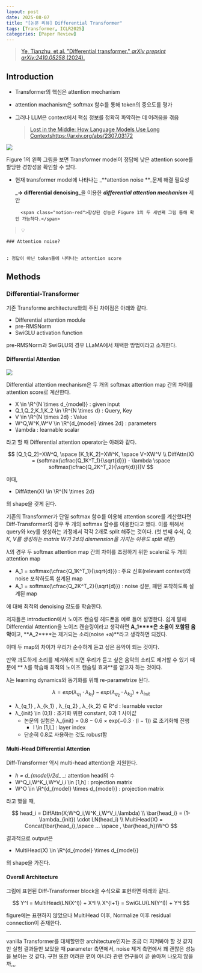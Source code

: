 ```yaml
---
layout: post
date: 2025-08-07
title: "[논문 리뷰] Differential Transformer"
tags: [Transformer, ICLR2025]
categories: [Paper Review]
---
```


> [Ye, Tianzhu, et al. "Differential transformer." ](https://arxiv.org/abs/2410.05258)[_arXiv preprint arXiv:2410.05258_](https://arxiv.org/abs/2410.05258)[ (2024).](https://arxiv.org/abs/2410.05258)



## Introduction

- Transformer의 핵심은 attention mechanism
- attention machanism은 softmax 함수를 통해 token의 중요도를 평가
- 그러나 LLM은 context에서 핵심 정보를 정확히 파악하는 데 어려움을 겪음

	> [Lost in the Middle: How Language Models Use Long Contextshttps://arxiv.org/abs/2307.03172](https://arxiv.org/abs/2307.03172)


![](https://prod-files-secure.s3.us-west-2.amazonaws.com/542b861c-36a8-4051-84e5-8804b6728dba/9083ea56-691a-4752-ae26-47f403431ac8/image.png?X-Amz-Algorithm=AWS4-HMAC-SHA256&X-Amz-Content-Sha256=UNSIGNED-PAYLOAD&X-Amz-Credential=ASIAZI2LB466VWGFQWNE%2F20250817%2Fus-west-2%2Fs3%2Faws4_request&X-Amz-Date=20250817T140047Z&X-Amz-Expires=3600&X-Amz-Security-Token=IQoJb3JpZ2luX2VjEEEaCXVzLXdlc3QtMiJHMEUCIQDH8OlQwWWyy1X1QOw1mbK1m1wNB1K9xHn31s6NF558pQIgbQOF97y30VJkI6UvZE0kr%2BtouS2iYCNL9RyLp2REkcwqiAQIiv%2F%2F%2F%2F%2F%2F%2F%2F%2F%2FARAAGgw2Mzc0MjMxODM4MDUiDCkcLWD2%2BGn8vt8iYircA4PelSmW7Q9CLqTbMks%2BWva976Na72eCmubJmn%2FPyGMLVLnRsiYGwmSUU8Q%2BCxyz3pySWpXi56EBPx4FpBzqu9MSP0vBtjoWXcTMaCJqCflpmham2QCaV7dq%2BzKXDqySwDlfh8QhGGmc6PPixfwcHByKBRgD7aiS2WryC4NFOneUUaSS5NsT%2FR14sG2G1EtTsJsqVhbMELNSEU9PTfieVXc4AQgc3VbvgmxRM1gA8D9Wiu2Bm%2BmW6CAjqEKen6Oj9lXNJOKihua6Bsj66tkKHh%2BsbiZ5lzYh9GqvN8qrmjK9RY7gw%2Br1e3QnzC%2Fsxc%2FljuIw9ul4t20qYJKhOq0dlTSzrppsHznyHBTCUfjh2LloJzQ3qIpk8IasYnwOUKNS2Ta%2Bwxz3Z0WvKkqUbV5OEvDFYv6rRG5q%2F4ccMkWgXrwv5zkZyzyv2jO2q702qnJQRZG9dueW%2BOGQ6tEhMNxxbM8wBVeuIN5bgkMCquDQ8%2Bp7Xxvwmd%2BeKnIaqi6lUbSPE86nK%2FBP8rK2dzbwlw8LBZDinMUyCkxc9qkVafW01H9y8mK7RfQKLasDQrLc4FtnEb9qAQ2ykxgw3w4meCKQtYJ4b%2FQuvK9i%2Fknfg8spnvrZus%2F0L6eiVxOAx8ARMLm8hsUGOqUBPZ%2FtDfiQ7PdPv%2F%2FgMZ%2FuO0z6wO1Ofn%2BnPCKygub2ARf0KNWBEcBJgZE5NDnaXrrWTOlCD6MBOaUOzwGbEt7Edee3TCEc%2FY42tLbClaBhVSK%2BNqle2i6FHg5jFfCuwLABzoVWakEGsMKC5LUcFaFN%2FdX8hDz0oXsnezm3qMziP3utxtL05FAe27pYKoXAvdvooT39YnGBNIU8fl23iph08FUyUW84&X-Amz-Signature=4067525668beaa0748d7e2c4500eb46702cd39b486a993d962fb86abd47c9c59&X-Amz-SignedHeaders=host&x-amz-checksum-mode=ENABLED&x-id=GetObject)


Figure 1의 왼쪽 그림을 보면 Transformer model이 정답에 낮은 attention score를 할당한 경향성을 확인할 수 있다.

- 현재 transformer model에 나타나는 _**attention noise **_문제 해결 필요성

	_**→ differential denoising**_을 이용한 _**differential attention mechanism**_ 제안


		<span class="notion-red">향상된 성능은 Figure 1의 두 세번째 그림 통해 확인 가능하다.</span>


> 💡 


	### Attention noise?


	: 정답이 아닌 token들에 나타나는 attention score



## Methods



### Differential-Transformer


기존 Transforme architecture와의 주된 차이점은 아래와 같다.

- Differential attention module
- pre-RMSNorm
- SwiGLU activation function

pre-RMSNorm과 SwiGLU의 경우 LLaMA에서 채택한 방법이라고 소개한다.



#### Differential Attention


![](https://prod-files-secure.s3.us-west-2.amazonaws.com/542b861c-36a8-4051-84e5-8804b6728dba/116d70b2-1963-4810-9167-f4c7d8a06e8f/image.png?X-Amz-Algorithm=AWS4-HMAC-SHA256&X-Amz-Content-Sha256=UNSIGNED-PAYLOAD&X-Amz-Credential=ASIAZI2LB466VWGFQWNE%2F20250817%2Fus-west-2%2Fs3%2Faws4_request&X-Amz-Date=20250817T140047Z&X-Amz-Expires=3600&X-Amz-Security-Token=IQoJb3JpZ2luX2VjEEEaCXVzLXdlc3QtMiJHMEUCIQDH8OlQwWWyy1X1QOw1mbK1m1wNB1K9xHn31s6NF558pQIgbQOF97y30VJkI6UvZE0kr%2BtouS2iYCNL9RyLp2REkcwqiAQIiv%2F%2F%2F%2F%2F%2F%2F%2F%2F%2FARAAGgw2Mzc0MjMxODM4MDUiDCkcLWD2%2BGn8vt8iYircA4PelSmW7Q9CLqTbMks%2BWva976Na72eCmubJmn%2FPyGMLVLnRsiYGwmSUU8Q%2BCxyz3pySWpXi56EBPx4FpBzqu9MSP0vBtjoWXcTMaCJqCflpmham2QCaV7dq%2BzKXDqySwDlfh8QhGGmc6PPixfwcHByKBRgD7aiS2WryC4NFOneUUaSS5NsT%2FR14sG2G1EtTsJsqVhbMELNSEU9PTfieVXc4AQgc3VbvgmxRM1gA8D9Wiu2Bm%2BmW6CAjqEKen6Oj9lXNJOKihua6Bsj66tkKHh%2BsbiZ5lzYh9GqvN8qrmjK9RY7gw%2Br1e3QnzC%2Fsxc%2FljuIw9ul4t20qYJKhOq0dlTSzrppsHznyHBTCUfjh2LloJzQ3qIpk8IasYnwOUKNS2Ta%2Bwxz3Z0WvKkqUbV5OEvDFYv6rRG5q%2F4ccMkWgXrwv5zkZyzyv2jO2q702qnJQRZG9dueW%2BOGQ6tEhMNxxbM8wBVeuIN5bgkMCquDQ8%2Bp7Xxvwmd%2BeKnIaqi6lUbSPE86nK%2FBP8rK2dzbwlw8LBZDinMUyCkxc9qkVafW01H9y8mK7RfQKLasDQrLc4FtnEb9qAQ2ykxgw3w4meCKQtYJ4b%2FQuvK9i%2Fknfg8spnvrZus%2F0L6eiVxOAx8ARMLm8hsUGOqUBPZ%2FtDfiQ7PdPv%2F%2FgMZ%2FuO0z6wO1Ofn%2BnPCKygub2ARf0KNWBEcBJgZE5NDnaXrrWTOlCD6MBOaUOzwGbEt7Edee3TCEc%2FY42tLbClaBhVSK%2BNqle2i6FHg5jFfCuwLABzoVWakEGsMKC5LUcFaFN%2FdX8hDz0oXsnezm3qMziP3utxtL05FAe27pYKoXAvdvooT39YnGBNIU8fl23iph08FUyUW84&X-Amz-Signature=3ef30a4a82a935228c3ec10d134c01f1c066efdc2a5518180eb96f6ce51cbd6f&X-Amz-SignedHeaders=host&x-amz-checksum-mode=ENABLED&x-id=GetObject)


Differential attention mechanism은 두 개의 softmax attention map 간의 차이를 attention score로 계산한다.

- X \in \R^{N \times d\_{model}} : given input
- Q\_1,Q\_2,K\_1,K\_2 \in \R^{N \times d} : Query, Key
- V \in \R^{N \times 2d} : Value
- W^Q,W^K,W^V \in \R^{d\_{model} \times 2d} : parameters
- \lambda : learnable scalar

라고 할 때 Differential attention operator는 아래와 같다.


$$
[Q_1;Q_2]=XW^Q, \space [K_1;K_2]=XW^K, \space V=XW^V \\
DiffAttn(X) = (softmax(\cfrac{Q_1K^T_1}{\sqrt{d}}) - \lambda \space softmax(\cfrac{Q_2K^T_2}{\sqrt{d}}))V
$$


이때,

- DiffAtten(X) \in \R^{N \times 2d}

의 shape을 갖게 된다.


기존의 Transformer가 단일 softmax 함수를 이용해 attention score를 계산했다면 Diff-Transformer의 경우 두 개의 softmax 함수를 이용한다고 했다. 이를 위해서 query와 key를 생성하는 과정에서 각각 2개로 split 해주는 것이다. <span class="notion-red">(첫 번째 수식, </span><span class="notion-red">_Q, K, V를 생성하는 matrix W가 2d의 dismension을 가지는 이유도 split 때문_</span><span class="notion-red">)</span>


 λ의 경우 두 softmax attention map 간의 차이를 조정하기 위한 scaler로 두 개의 attention map

- A\_1 = softmax(\cfrac{Q\_1K^T\_1}{\sqrt{d}}) : 주요 신호(relevant context)와 noise 포착하도록 설계된 map
- A\_1 = softmax(\cfrac{Q\_2K^T\_2}{\sqrt{d}}) : noise 성분, 패턴 포착하도록 설계된 map 

에 대해 최적의 denoising 강도를 학습한다.


저자들은 introduction에서 노이즈 캔슬링 헤드폰을 예로 들어 설명한다. 쉽게 말해 Differential Attention을 노이즈 캔슬링이라고 생각하면 **A\_1****은 소음이 포함된 음악**이고, **A\_2****는 제거되는 소리(noise +a)**라고 생각하면 되겠다. 


이때 두 map의 차이가 우리가 순수하게 듣고 싶은 음악이 되는 것이다. 


만약 과도하게 소리를 제거하게 되면 우리가 듣고 싶은 음악의 소리도 제거할 수 있기 때문에 ** λ를 학습해 최적의 노이즈 캔슬링 효과**를 얻고자 하는 것이다.


λ는 learning dynamics와 동기화를 위해 re-parametrize 된다.


$$
\lambda = exp(\lambda_{q_1} \cdot \lambda_{k_1}) - exp(\lambda_{q_2} \cdot \lambda_{k_2}) + \lambda_{init}
$$

- λ\_{q\_1} , λ\_{k\_1} , λ\_{q\_2} , λ\_{k\_2} ∈ R^d : learnable vector
- λ\_{init} \in (0,1) : 초기화 위한 constant, 0과 1 사이값
	- 논문의 실험은 λ\_{init} = 0.8 − 0.6 × exp(−0.3 · (l − 1)) 로 초기화해 진행
		- l \in [1,L] : layer index
	- 단순히 0.8로 사용하는 것도 robust함


#### **Multi-Head Differential Attention**


Diff-Transformer 역시 multi-head attention을 지원한다.

- _h = d\_{model}/2d__ _: attention head의 수
- W^Q\_i,W^K\_i,W^V\_i,i \in [1,h] : projection matrix
- W^O \in \R^{d\_{model} \times d\_{model}} : projection matrix

라고 했을 때,


$$
head_i = DiffAttn(X;W^Q_i,W^K_i,W^V_i,\lambda) \\
\bar{head_i} = (1-\lambda_{init}) \cdot LN(head_i) \\
MultiHead(X) = Concat(\bar{head_i},\space ... \space , \bar{head_h})W^O
$$


결과적으로 output은

- MultiHead(X) \in \R^{d\_{model} \times d\_{model}}

의 shape을 가진다.



#### Overall Architecture


그림에 표현된 Diff-Transformer block을 수식으로 표현하면 아래와 같다.


$$
Y^l = MultiHead(LN(X^l)) + X^l \\
X^{l+1} = SwiGLU(LN(Y^l)) + Y^l
$$


figure에는 표현하지 않았으나 MultiHead 이후, Normalize 이후 residual connection이 존재한다.


---


vanilla Transformer를 대체할만한 architecture인지는 조금 더 지켜봐야 할 것 같지만 실험 결과들만 보았을 때 parameter 측면에서, noise 제거 측면에서 꽤 괜찮은 성능을 보이는 것 같다. 구현 또한 어려운 편이 아니라 관련 연구들이 곧 쏟아져 나오지 않을까,,,

